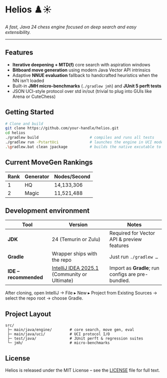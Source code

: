 # Helios ♟️☀️  
*A fast, Java 24 chess engine focused on deep search and easy extensibility.*

---

## Features
- **Iterative deepening + MTD(f)** core search with aspiration windows  
- **Bitboard move generation** using modern Java Vector API intrinsics  
- Adaptive **NNUE evaluation** fallback to handcrafted heuristics when the NN isn’t loaded  
- Built-in **JMH micro-benchmarks** (`./gradlew jmh`) and **JUnit 5 perft tests**  
- JSON UCI-style protocol over std in/out (trivial to plug into GUIs like Arena or CuteChess)

## Getting Started
```bash
# Clone and build
git clone https://github.com/your-handle/helios.git
cd helios
./gradlew build                       # compiles and runs all tests
./gradlew run -PstartUci              # launches the engine in UCI mode
.\gradlew.bat clean jpackage          # builds the native excutable to build\jpackage\Helios\Helios.exe (Windows)
```

## Current MoveGen Rankings
| Rank | Generator | Nodes/Second |
|------|-----------|--------------|
| 1    | HQ        | 14,133,306   |
| 2    | Magic     | 11,521,488   |

## Development environment

| Tool | Version | Notes |
|------|---------|-------|
| **JDK** | 24 (Temurin or Zulu) | Required for Vector API & preview features |
| **Gradle** | Wrapper ships with the repo | Just run `./gradlew …` |
| **IDE – recommended** | [IntelliJ IDEA 2025.1](https://www.jetbrains.com/idea/) (Community or Ultimate) | Import as **Gradle**; run configs are pre-bundled. |

After cloning, open IntelliJ → File ▸ New ▸ Project from Existing Sources → select the repo root → choose Gradle.

## Project Layout
```
src/
 ├─ main/java/engine/        # core search, move gen, eval
 ├─ main/java/uci/           # UCI protocol I/O
 ├─ test/java/               # JUnit perft & regression suites
 └─ jmh/                     # micro-benchmarks
```

## License
Helios is released under the MIT License – see the [LICENSE](LICENSE) file for full text.
